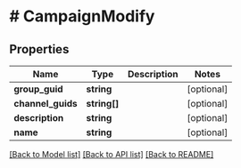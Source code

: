 # # CampaignModify

## Properties

Name | Type | Description | Notes
------------ | ------------- | ------------- | -------------
**group_guid** | **string** |  | [optional]
**channel_guids** | **string[]** |  | [optional]
**description** | **string** |  | [optional]
**name** | **string** |  | [optional]

[[Back to Model list]](../../README.md#models) [[Back to API list]](../../README.md#endpoints) [[Back to README]](../../README.md)
